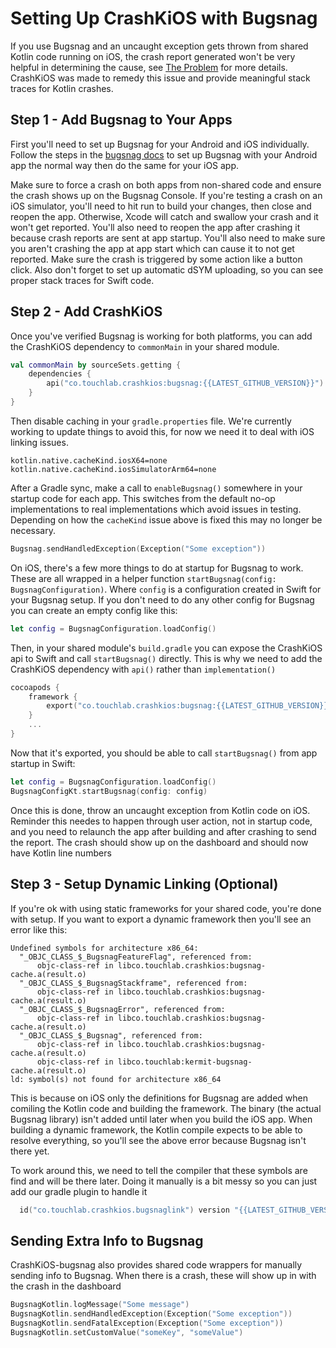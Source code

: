# Setting Up CrashKiOS with Bugsnag
If you use Bugsnag and an uncaught exception gets thrown from shared Kotlin code running on iOS, the crash report generated 
won't be very helpful in determining the cause, see [The Problem](THE_PROBLEM.md) for more details. CrashKiOS was made 
to remedy this issue and provide meaningful stack traces for Kotlin crashes. 

## Step 1 - Add Bugsnag to Your Apps
First you'll need to set up Bugsnag for your Android and iOS individually. Follow the steps in the [bugsnag docs](https://docs.bugsnag.com/platforms/)
to set up Bugsnag with your Android app the normal way then do the same for your iOS app. 

Make sure to force a crash on both apps from non-shared code and ensure the crash shows up on the Bugsnag Console. 
If you're testing a crash on an iOS simulator, you'll need to hit run to build your changes, then close and reopen the app. Otherwise,
Xcode will catch and swallow your crash and it won't get reported. You'll also need to reopen the app after crashing it because
crash reports are sent at app startup. You'll also need to make sure you aren't crashing the app at app start which can cause it to 
not get reported. Make sure the crash is triggered by some action like a button click. Also don't forget to set up automatic
dSYM uploading, so you can see proper stack traces for Swift code.

## Step 2 - Add CrashKiOS  
Once you've verified Bugsnag is working for both platforms, you can add the CrashKiOS dependency to `commonMain` in your
shared module. 
```kotlin
val commonMain by sourceSets.getting {
    dependencies {
        api("co.touchlab.crashkios:bugsnag:{{LATEST_GITHUB_VERSION}}") // More on why api later
    }
}
```
Then disable caching in your `gradle.properties` file. We're currently working to update things to avoid this, for now 
we need it to deal with iOS linking issues.
```
kotlin.native.cacheKind.iosX64=none
kotlin.native.cacheKind.iosSimulatorArm64=none
```

After a Gradle sync, make a call to `enableBugsnag()` somewhere in your startup code for each app. This switches from the
default no-op implementations to real implementations which avoid issues in testing. Depending on how the `cacheKind` issue 
above is fixed this may no longer be necessary. 

```kotlin
Bugsnag.sendHandledException(Exception("Some exception"))
```

On iOS, there's a few more things to do at startup for Bugsnag to work. These are all wrapped in a helper function `startBugsnag(config: BugsnagConfiguration)`.
Where `config` is a configuration created in Swift for your Bugsnag setup. If you don't need to do any other config for Bugsnag
you can create an empty config like this: 
```swift 
let config = BugsnagConfiguration.loadConfig()
```

Then, in your shared module's `build.gradle` you can expose the CrashKiOS api to Swift and call `startBugsnag()` directly. 
This is why we need to add the CrashKiOS dependency with `api()` rather than `implementation()`
```kotlin
cocoapods {
    framework {
        export("co.touchlab.crashkios:bugsnag:{{LATEST_GITHUB_VERSION}}")
    }
    ...
}
```

Now that it's exported, you should be able to call `startBugsnag()` from app startup in Swift: 
```swift
let config = BugsnagConfiguration.loadConfig()
BugsnagConfigKt.startBugsnag(config: config)
```

Once this is done, throw an uncaught exception from Kotlin code on iOS. Reminder this needes to happen through user action, 
not in startup code, and you need to relaunch the app after building and after crashing to send the report. The crash should show 
up on the dashboard and should now have Kotlin line numbers 

## Step 3 - Setup Dynamic Linking (Optional) 
If you're ok with using static frameworks for your shared code, you're done with setup. If you want to export a dynamic framework then you'll see an error like this: 
```
Undefined symbols for architecture x86_64:
  "_OBJC_CLASS_$_BugsnagFeatureFlag", referenced from:
      objc-class-ref in libco.touchlab.crashkios:bugsnag-cache.a(result.o)
  "_OBJC_CLASS_$_BugsnagStackframe", referenced from:
      objc-class-ref in libco.touchlab.crashkios:bugsnag-cache.a(result.o)
  "_OBJC_CLASS_$_BugsnagError", referenced from:
      objc-class-ref in libco.touchlab.crashkios:bugsnag-cache.a(result.o)
  "_OBJC_CLASS_$_Bugsnag", referenced from:
      objc-class-ref in libco.touchlab.crashkios:bugsnag-cache.a(result.o)
      objc-class-ref in libco.touchlab:kermit-bugsnag-cache.a(result.o)
ld: symbol(s) not found for architecture x86_64
```

This is because on iOS only the definitions for Bugsnag are added when comiling the Kotlin code and building the framework. The binary (the actual Bugsnag library) isn't added until later when you build the iOS app. When building a dynamic framework, the Kotlin compile expects to be able to resolve everything, so you'll see the above error because Bugsnag isn't there yet.

To work around this, we need to tell the compiler that these symbols are find and will be there later. Doing it manually is a bit messy so you can just add our gradle plugin to handle it 
```kotlin
  id("co.touchlab.crashkios.bugsnaglink") version "{{LATEST_GITHUB_VERSION}}"
```

## Sending Extra Info to Bugsnag
CrashKiOS-bugsnag also provides shared code wrappers for manually sending info to Bugsnag. When there is a crash, 
these will show up in with the crash in the dashboard
```kotlin
BugsnagKotlin.logMessage("Some message")
BugsnagKotlin.sendHandledException(Exception("Some exception"))
BugsnagKotlin.sendFatalException(Exception("Some exception"))
BugsnagKotlin.setCustomValue("someKey", "someValue")
```